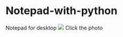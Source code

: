 # Notepad-with-python
Notepad for desktop
[![](https://www.youtube.com/watch?v=mumisXqsZBU&t=18s)](https://www.youtube.com/watch?v=mumisXqsZBU "Click to View")
Click the photo
